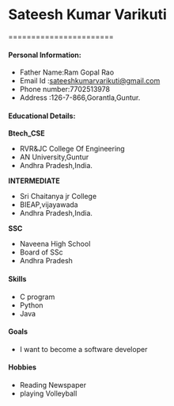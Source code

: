 # Sateesh Kumar Varikuti
=======================

#### Personal Information:
- Father Name:Ram Gopal Rao
- Email Id   :sateeshkumarvarikuti@gmail.com
- Phone number:7702513978
- Address     :126-7-866,Gorantla,Guntur.

#### Educational Details:
**Btech_CSE**
- RVR&JC College Of Engineering
- AN University,Guntur
- Andhra Pradesh,India.

**INTERMEDIATE**
- Sri Chaitanya jr College
- BIEAP,vijayawada
- Andhra Pradesh,India.

**SSC**
- Naveena High School
- Board of SSc
- Andhra Pradesh

#### Skills
- C program
- Python
- Java

#### Goals
- I want to become a software developer

#### Hobbies
- Reading Newspaper
- playing Volleyball

